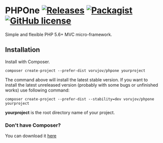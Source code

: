 # PHPOne [![Releases](https://img.shields.io/badge/stable-v1.0.0-brightgreen.svg)](https://github.com/vorujov/phpone/releases) [![Packagist](https://img.shields.io/packagist/dt/vorujov/phpone.svg)](https://packagist.org/packages/vorujov/phpone) [![GitHub license](https://img.shields.io/github/license/vorujov/phpone.svg)](https://github.com/vorujov/phpone/blob/master/LICENSE)
Simple and flexible PHP 5.6+ MVC micro-framework.

## Installation

Install with Composer.
```
composer create-project --prefer-dist vorujov/phpone yourproject
```

The command above will install the latest stable version. If you want to install the latest unreleased version (probably with some bugs or unfinished works) use following command:
```
composer create-project --prefer-dist --stability=dev vorujov/phpone yourproject
```

**yourproject** is the root directory name of your project.

### Don't have Composer? ###
You can download it [here](https://getcomposer.org/)
